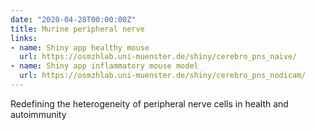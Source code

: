 ```yaml
---
date: "2020-04-28T00:00:00Z"
title: Murine peripheral nerve
links:
- name: Shiny app healthy mouse
  url: https://osmzhlab.uni-muenster.de/shiny/cerebro_pns_naive/
- name: Shiny app inflammatory mouse model
  url: https://osmzhlab.uni-muenster.de/shiny/cerebro_pns_nodicam/
---
```


Redefining the heterogeneity of peripheral nerve cells in health and autoimmunity 
